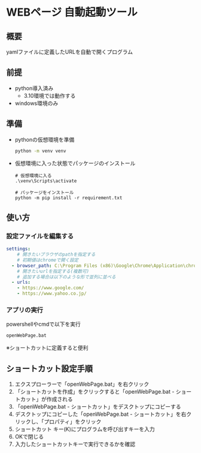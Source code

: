 # WEBページ 自動起動ツール

## 概要
yamlファイルに定義したURLを自動で開くプログラム

## 前提
- python導入済み
  - 3.10環境では動作する
- windows環境のみ

## 準備
- pythonの仮想環境を準備
    ```bash
    python -m venv venv
    ```

- 仮想環境に入った状態でパッケージのインストール
    ```
    # 仮想環境に入る
    .\venv\Scripts\activate

    # パッケージをインストール
    python -m pip install -r requirement.txt
    ```

## 使い方
### 設定ファイルを編集する
```yaml
settings:
    # 開きたいブラウザのpathを指定する
    # 初期値はchromeで開く設定
  - browser_path: C:\Program Files (x86)\Google\Chrome\Application\chrome.exe
    # 開きたいurlを指定する(複数可)
    # 追加する場合は以下のような形で並列に並べる
  - urls:
    - https://www.google.com/
    - https://www.yahoo.co.jp/
```

### アプリの実行
powershellやcmdで以下を実行
```bash
openWebPage.bat
```
※ショートカットに定義すると便利

## ショートカット設定手順
1. エクスプローラーで「openWebPage.bat」を右クリック
2. 「ショートカットを作成」をクリックすると「openWebPage.bat - ショートカット」が作成される
3. 「openWebPage.bat - ショートカット」をデスクトップにコピーする
4. デスクトップにコピーした「openWebPage.bat - ショートカット」を右クリックし、「プロパティ」をクリック
5. ショートカット キー(K)にプログラムを呼び出すキーを入力
6. OKで閉じる
7. 入力したショートカットキーで実行できるかを確認
